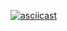 [![asciicast](https://asciinema.org/a/KRu5KoX0uzFoWvh3pXlTrUwe3.svg)](https://asciinema.org/a/KRu5KoX0uzFoWvh3pXlTrUwe3)